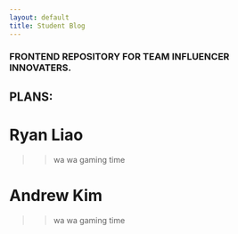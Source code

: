 ```yaml
---
layout: default
title: Student Blog
---
```



### FRONTEND REPOSITORY FOR TEAM INFLUENCER INNOVATERS. 

## PLANS:

# Ryan Liao

>> wa wa gaming time

# Andrew Kim

>> wa wa gaming time

